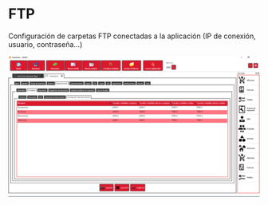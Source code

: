 # FTP

Configuración de carpetas FTP conectadas a la aplicación \(IP de conexión, usuario, contraseña...\)

![](../../../.gitbook/assets/image%20%28408%29.png)

